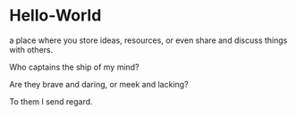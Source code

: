 # Hello-World
a place where you store ideas, resources, or even share and discuss things with others.

Who captains the ship of my mind?

Are they brave and daring, or meek and lacking?

To them I send regard.
